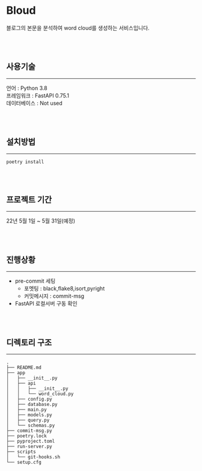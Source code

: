 # Bloud
블로그의 본문을 분석하여 word cloud를 생성하는 서비스입니다.

<br>
<br>

## 사용기술
---
언어 : Python 3.8 <br>
프레임워크 : FastAPI 0.75.1 <br>
데이터베이스 : Not used <br>


<br>
<br>


## 설치방법
---
```
poetry install
```
<br>
<br>

## 프로젝트 기간
---
22년 5월 1일 ~ 5월 31일(예정)

<br>
<br>


## 진행상황
---
- pre-commit 세팅  
    - 포멧팅 : black,flake8,isort,pyright
    - 커밋메시지 : commit-msg
- FastAPI 로컬서버 구동 확인



<br>
<br>



## 디렉토리 구조
---

```
.
├── README.md
├── app
│   ├── __init__.py
│   ├── api
│   │   ├── __init__.py
│   │   └── word_cloud.py
│   ├── config.py
│   ├── database.py
│   ├── main.py
│   ├── models.py
│   ├── query.py
│   └── schemas.py
├── commit-msg.py
├── poetry.lock
├── pyproject.toml
├── run-server.py
├── scripts
│   └── git-hooks.sh
└── setup.cfg
```